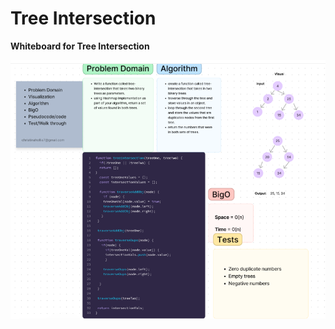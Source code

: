 # Tree Intersection

**Whiteboard for Tree Intersection**

![figmaWhiteboard](Screenshot%20(140).png)